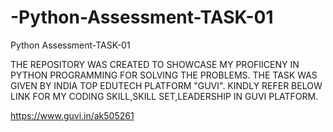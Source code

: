 # -Python-Assessment-TASK-01
 Python Assessment-TASK-01


THE REPOSITORY WAS CREATED TO SHOWCASE MY PROFIICENY IN PYTHON PROGRAMMING FOR SOLVING THE PROBLEMS. THE TASK WAS GIVEN BY INDIA TOP EDUTECH PLATFORM "GUVI".
KINDLY REFER BELOW LINK FOR MY CODING SKILL,SKILL SET,LEADERSHIP IN GUVI PLATFORM.

https://www.guvi.in/ak505261


